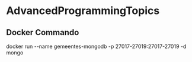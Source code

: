 # AdvancedProgrammingTopics

<h2>Docker Commando</h2>
<p>docker run --name gemeentes-mongodb -p 27017-27019:27017-27019 -d mongo</p>
